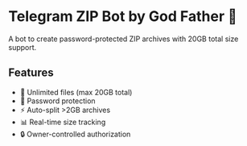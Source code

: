 # Telegram ZIP Bot by God Father 🔐

A bot to create password-protected ZIP archives with 20GB total size support.

## Features
- 🚀 Unlimited files (max 20GB total)
- 🔑 Password protection
- ⚡ Auto-split >2GB archives
- 📊 Real-time size tracking
- 🔒 Owner-controlled authorization

